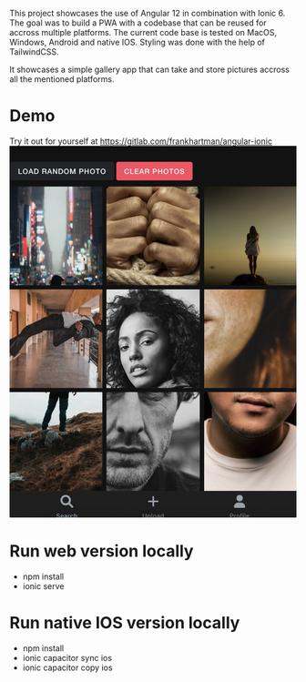 This project showcases the use of Angular 12 in combination with Ionic 6. The goal was to build a PWA with a codebase that can be reused for accross multiple platforms. The current code base is tested on MacOS, Windows, Android and native IOS. Styling was done with the help of TailwindCSS.

It showcases a simple gallery app that can take and store pictures accross all the mentioned platforms. 

# Demo
Try it out for yourself at https://gitlab.com/frankhartman/angular-ionic
![app_screenshot.png](./app_screenshot.png)

# Run web version locally
- npm install
- ionic serve

# Run native IOS version locally
- npm install
- ionic capacitor sync ios
- ionic capacitor copy ios
